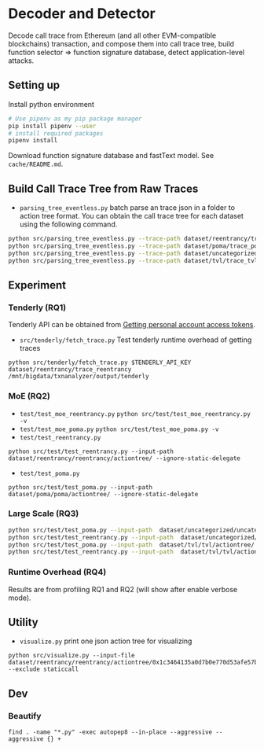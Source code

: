 # Decoder and Detector

Decode call trace from Ethereum (and all other EVM-compatible blockchains) transaction, and compose them into call trace tree, build function selector => function signature database, detect application-level attacks.

## Setting up

Install python environment
```bash
# Use pipenv as my pip package manager
pip install pipenv --user
# install required packages
pipenv install
```

Download function signature database and fastText model. 
See `cache/README.md`.


## Build Call Trace Tree from Raw Traces
- `parsing_tree_eventless.py` batch parse an trace json in a folder to action tree format. You can obtain the call trace tree for each dataset using the following command.
```bash
python src/parsing_tree_eventless.py --trace-path dataset/reentrancy/trace_reentrancy  --output-path dataset/reentrancy/reentrancy
python src/parsing_tree_eventless.py --trace-path dataset/poma/trace_poma  --output-path dataset/poma/poma
python src/parsing_tree_eventless.py --trace-path dataset/uncategorized/trace_uncategorized  --output-path dataset/uncategorized/uncategorized
python src/parsing_tree_eventless.py --trace-path dataset/tvl/trace_tvl  --output-path dataset/tvl/tvl --trace-mode jsonl
```

## Experiment

### Tenderly (RQ1)
Tenderly API can be obtained from [Getting personal account access tokens](https://docs.tenderly.co/account/projects/how-to-generate-api-access-token).

- `src/tenderly/fetch_trace.py` Test tenderly runtime overhead of getting traces
```
python src/tenderly/fetch_trace.py $TENDERLY_API_KEY dataset/reentrancy/trace_reentrancy /mnt/bigdata/txnanalyzer/output/tenderly
```
### MoE (RQ2)
- `test/test_moe_reentrancy.py` `python src/test/test_moe_reentrancy.py -v`
- `test/test_moe_poma.py` `python src/test/test_moe_poma.py -v`
- `test/test_reentrancy.py`
```
python src/test/test_reentrancy.py --input-path  dataset/reentrancy/reentrancy/actiontree/ --ignore-static-delegate
```
- `test/test_poma.py`
```
python src/test/test_poma.py --input-path  dataset/poma/poma/actiontree/ --ignore-static-delegate
```

### Large Scale (RQ3)

```bash
python src/test/test_poma.py --input-path  dataset/uncategorized/uncategorized/actiontree/ --ignore-static-delegate
python src/test/test_reentrancy.py --input-path  dataset/uncategorized/uncategorized/actiontree/ --ignore-static-delegate
python src/test/test_poma.py --input-path  dataset/tvl/tvl/actiontree/ --ignore-static-delegate
python src/test/test_reentrancy.py --input-path  dataset/tvl/tvl/actiontree/ --ignore-static-delegate
```

### Runtime Overhead (RQ4)
Results are from profiling RQ1 and RQ2 (will show after enable verbose mode).

## Utility

- `visualize.py` print one json action tree for visualizing
```
python src/visualize.py --input-file dataset/reentrancy/reentrancy/actiontree/0x1c3464135a0d7b0e770d53afe57b9ff0de70803bbf2e8f7714ea71022447f288.json --exclude staticcall
```

## Dev

### Beautify

```
find . -name "*.py" -exec autopep8 --in-place --aggressive --aggressive {} +   
```